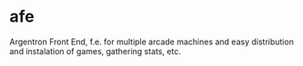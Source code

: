 # afe
Argentron Front End, f.e. for multiple arcade machines and easy distribution and instalation of games, gathering stats, etc.
